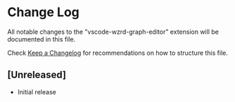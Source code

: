 # Change Log

All notable changes to the "vscode-wzrd-graph-editor" extension will be documented in this file.

Check [Keep a Changelog](http://keepachangelog.com/) for recommendations on how to structure this file.

## [Unreleased]

- Initial release